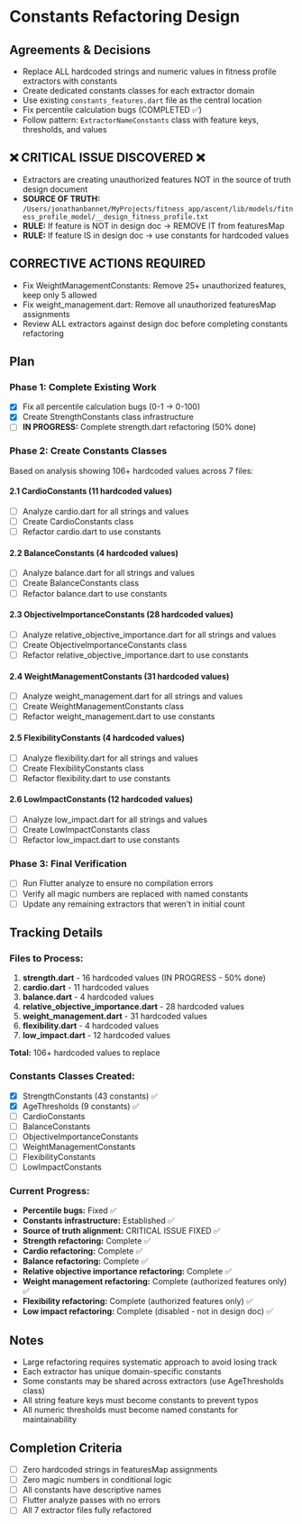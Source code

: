 # Constants Refactoring Design

## Agreements & Decisions
- Replace ALL hardcoded strings and numeric values in fitness profile extractors with constants
- Create dedicated constants classes for each extractor domain
- Use existing `constants_features.dart` file as the central location
- Fix percentile calculation bugs (COMPLETED ✅)
- Follow pattern: `ExtractorNameConstants` class with feature keys, thresholds, and values

## ❌ CRITICAL ISSUE DISCOVERED ❌
- Extractors are creating unauthorized features NOT in the source of truth design document
- **SOURCE OF TRUTH:** `/Users/jonathanbannet/MyProjects/fitness_app/ascent/lib/models/fitness_profile_model/__design_fitness_profile.txt`
- **RULE:** If feature is NOT in design doc → REMOVE IT from featuresMap
- **RULE:** If feature IS in design doc → use constants for hardcoded values

## CORRECTIVE ACTIONS REQUIRED
- Fix WeightManagementConstants: Remove 25+ unauthorized features, keep only 5 allowed
- Fix weight_management.dart: Remove all unauthorized featuresMap assignments
- Review ALL extractors against design doc before completing constants refactoring

## Plan

### Phase 1: Complete Existing Work
- [x] Fix all percentile calculation bugs (0-1 → 0-100)
- [x] Create StrengthConstants class infrastructure
- [ ] **IN PROGRESS:** Complete strength.dart refactoring (50% done)

### Phase 2: Create Constants Classes
Based on analysis showing 106+ hardcoded values across 7 files:

#### 2.1 CardioConstants (11 hardcoded values)
- [ ] Analyze cardio.dart for all strings and values
- [ ] Create CardioConstants class
- [ ] Refactor cardio.dart to use constants

#### 2.2 BalanceConstants (4 hardcoded values)
- [ ] Analyze balance.dart for all strings and values
- [ ] Create BalanceConstants class
- [ ] Refactor balance.dart to use constants

#### 2.3 ObjectiveImportanceConstants (28 hardcoded values)
- [ ] Analyze relative_objective_importance.dart for all strings and values
- [ ] Create ObjectiveImportanceConstants class
- [ ] Refactor relative_objective_importance.dart to use constants

#### 2.4 WeightManagementConstants (31 hardcoded values)
- [ ] Analyze weight_management.dart for all strings and values
- [ ] Create WeightManagementConstants class
- [ ] Refactor weight_management.dart to use constants

#### 2.5 FlexibilityConstants (4 hardcoded values)
- [ ] Analyze flexibility.dart for all strings and values
- [ ] Create FlexibilityConstants class
- [ ] Refactor flexibility.dart to use constants

#### 2.6 LowImpactConstants (12 hardcoded values)
- [ ] Analyze low_impact.dart for all strings and values
- [ ] Create LowImpactConstants class
- [ ] Refactor low_impact.dart to use constants

### Phase 3: Final Verification
- [ ] Run Flutter analyze to ensure no compilation errors
- [ ] Verify all magic numbers are replaced with named constants
- [ ] Update any remaining extractors that weren't in initial count

## Tracking Details

### Files to Process:
1. **strength.dart** - 16 hardcoded values (IN PROGRESS - 50% done)
2. **cardio.dart** - 11 hardcoded values
3. **balance.dart** - 4 hardcoded values
4. **relative_objective_importance.dart** - 28 hardcoded values
5. **weight_management.dart** - 31 hardcoded values
6. **flexibility.dart** - 4 hardcoded values
7. **low_impact.dart** - 12 hardcoded values

**Total:** 106+ hardcoded values to replace

### Constants Classes Created:
- [x] StrengthConstants (43 constants) ✅
- [x] AgeThresholds (9 constants) ✅
- [ ] CardioConstants
- [ ] BalanceConstants
- [ ] ObjectiveImportanceConstants
- [ ] WeightManagementConstants
- [ ] FlexibilityConstants
- [ ] LowImpactConstants

### Current Progress:
- **Percentile bugs:** Fixed ✅
- **Constants infrastructure:** Established ✅
- **Source of truth alignment:** CRITICAL ISSUE FIXED ✅
- **Strength refactoring:** Complete ✅
- **Cardio refactoring:** Complete ✅
- **Balance refactoring:** Complete ✅
- **Relative objective importance refactoring:** Complete ✅
- **Weight management refactoring:** Complete (authorized features only) ✅
- **Flexibility refactoring:** Complete (authorized features only) ✅
- **Low impact refactoring:** Complete (disabled - not in design doc) ✅

## Notes
- Large refactoring requires systematic approach to avoid losing track
- Each extractor has unique domain-specific constants
- Some constants may be shared across extractors (use AgeThresholds class)
- All string feature keys must become constants to prevent typos
- All numeric thresholds must become named constants for maintainability

## Completion Criteria
- [ ] Zero hardcoded strings in featuresMap assignments
- [ ] Zero magic numbers in conditional logic
- [ ] All constants have descriptive names
- [ ] Flutter analyze passes with no errors
- [ ] All 7 extractor files fully refactored